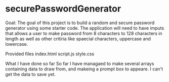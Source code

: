 # securePasswordGenerator

Goal: The goal of this project is to build a random and secure password generator using some starter code. The application
will need to have imputs that allows a user to make password from 8 characters to 128 characters in length as well as other 
critiria like spaecial characters, uppercase and lowercase. 

Provided files
index.html 
script.js 
style.css 

What I have done so far
So far I have managaed to make several arrays containing data to draw from, and makeing a prompt box to appeare. I can't get the data to save yet.